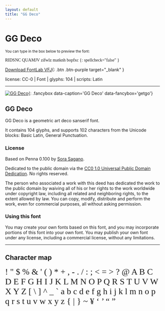 ```yaml
---
layout: default
title: "GG Deco"
---
```


# GG Deco

<small>You can type in the box below to preview the font:</small>

<div contenteditable="true" class="texteditor" style="font-family: 'GG Deco';">
RIDSNC QUAMJV zifwlz matknh bopfxc
{: spellcheck="false" }
</div>

[Download FontLab VFJ](https://downgit.github.io/#/home?url=https://github.com/fontlabcom/getgo-fonts/blob/main/getgo-fonts/cc0/deco/deco.vfj){: .btn .btn-purple target="_blank" }

license: CC-0 \| Font \| glyphs: 104 \| scripts: Latin

---


[![GG Deco](../illustrations/deco.png)](../illustrations/deco.png){: .fancybox data-caption='GG Deco' data-fancybox='getgo'}


## GG Deco

GG Deco is a geometric art deco sanserif font.

It contains 104 glyphs, and supports 102 characters from the Unicode blocks: Basic Latin, General Punctuation.

### License

Based on Penna 0.100 by [Sora Sagano](http://dotcolon.net/font/penna).

Dedicated to the public domain via the [CC0 1.0 Universal Public Domain Dedication](https://creativecommons.org/publicdomain/zero/1.0/). No rights reserved.

The person who associated a work with this deed has dedicated the work to the public domain by waiving all of his or her rights to the work worldwide under copyright law, including all related and neighboring rights, to the extent allowed by law. You can copy, modify, distribute and perform the work, even for commercial purposes, all without asking permission.

### Using this font

You may create your own fonts based on this font, and you may incorporate portions of this font into your own font. You may publish your own font under any license, including a commercial license, without any limitations.



---

## Character map

<div style="font-family: 'GG Deco'; font-size: 2em;">
! " $ % & ' ( ) * + , - . / : ; < = > ? @ A B C D E F G H I J K L M N O P Q R S T U V W X Y Z [ \ ] ^ _ ` a b c d e f g h i j k l m n o p q r s t u v w x y z { | } ~ ¥ ‘ ’ “ ”
</div>

